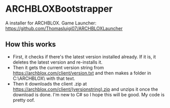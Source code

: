 # ARCHBLOXBootstrapper
A installer for ARCHBLOX. Game Launcher: https://github.com/Thomasluigi07/ARCHBLOXLauncher
## How this works
- First, it checks if there's the latest version installed already. If it is, it deletes the latest version and re-installs it.
- Then it gets the current version string from https://archblox.com/client/version.txt and then makes a folder in C:\ARCHBLOX\ with that text.
- Then it downloads the client .zip at https://archblox.com/client/(versionstring).zip and unzips it once the download is done.
I'm new to C# so I hope this will be good. My code is pretty oof.
